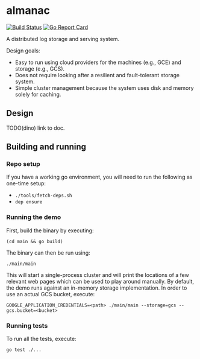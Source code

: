 # almanac

[![Build Status](https://travis-ci.org/dinowernli/almanac.svg?branch=master)](https://travis-ci.org/dinowernli/almanac)
[![Go Report Card](https://goreportcard.com/badge/github.com/dinowernli/almanac)](https://goreportcard.com/report/github.com/dinowernli/almanac)

A distributed log storage and serving system.

Design goals:
* Easy to run using cloud providers for the machines (e.g., GCE) and storage (e.g., GCS).
* Does not require looking after a resilient and fault-tolerant storage system.
* Simple cluster management because the system uses disk and memory solely for caching.

## Design

TODO(dino) link to doc.

## Building and running

### Repo setup

If you have a working go environment, you will need to run the following as one-time setup:

* `./tools/fetch-deps.sh`
* `dep ensure`

### Running the demo

First, build the binary by executing:

`(cd main && go build)`

The binary can then be run using:

`./main/main`

This will start a single-process cluster and will print the locations of a few relevant web pages which can be used to play around manually. By default, the demo runs against an in-memory storage implementation. In order to use an actual GCS bucket, execute:

`GOOGLE_APPLICATION_CREDENTIALS=<path> ./main/main --storage=gcs --gcs.bucket=<bucket>`

### Running tests

To run all the tests, execute:

`go test ./...`

